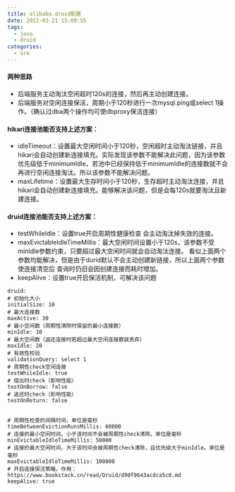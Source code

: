 ```yaml
---
title: alibaba.druid配置
date: 2022-03-21 15:09:55
tags:
  - java
  - druid
categories:
  - sre
---
```


#### 两种思路
+ 后端服务主动淘汰空闲超时120s的连接，然后再主动创建连接。
+ 后端服务对空闲连接保活，周期小于120秒进行一次mysql.ping或select 1操作。（确认过dba两个操作均可使dbproxy保活连接）

#### hikari连接池能否支持上述方案：
+ idleTimeout：设置最大空闲时间小于120秒，空闲超时主动淘汰链接，并且hikari会自动创建新连接填充。实际发现该参数不能解决此问题，因为该参数优先级低于minimumIdle，若池中已经保持低于minimumIdle的连接数就不会再进行空闲连接淘汰。所以该参数不能解决问题。
+ maxLifetime：设置最大生存时间小于120秒，生存超时主动淘汰连接，并且hikari会自动创建新连接填充。能够解决该问题，但是会每120s就要淘汰且新建连接。

#### druid连接池能否支持上述方案：
+ testWhileIdle：设置true开启周期性健康检查 会主动淘汰掉失效的连接。
+ maxEvictableIdleTimeMillis：最大空闲时间设置小于120s，该参数不受minIdle参数约束，只要超过最大空闲时间就会自动淘汰连接。
看似上面两个参数均能解决，但是由于durid默认不会主动创建新链接，所以上面两个参数使连接清空后 查询时仍旧会因创建连接而耗时增加。
+ keepAlive：设置true开启保活机制，可解决该问题

```
druid:
# 初始化大小
initialSize: 10
# 最大连接数
maxActive: 30
# 最小空闲数（周期性清除时保留的最小连接数）
minIdle: 10
# 最大空闲数（返还连接时若超过最大空闲连接数就丢弃）
maxIdle: 20
# 有效性校验
validationQuery: select 1
# 周期性check空闲连接
testWhileIdle: true
# 借出时check（影响性能）
testOnBorrow: false
# 返还时check（影响性能）
testOnReturn: false


# 周期性检查的间隔时间，单位是毫秒
timeBetweenEvictionRunsMillis: 60000
# 连接的最小空闲时间，小于该时间不会被周期性check清除。单位是毫秒
minEvictableIdleTimeMillis: 50000
# 连接的最大空闲时间，大于该时间会被周期性check清除，且优先级大于minIdle。单位是毫秒
maxEvictableIdleTimeMillis: 100000
# 开启连接保活策略。作用：https://www.bookstack.cn/read/Druid/d90f9643acdca5c0.md
keepAlive: true
```